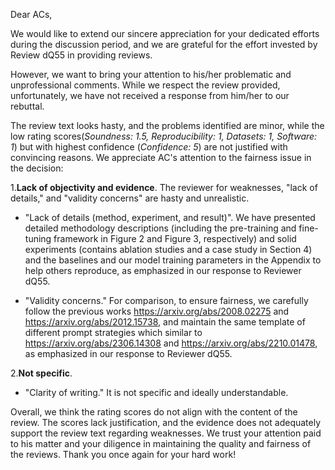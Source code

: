 Dear ACs,

We would like to extend our sincere appreciation for your dedicated efforts during the discussion period, and we are grateful for the effort invested by Review dQ55 in providing reviews.

However, we want to bring your attention to his/her problematic and unprofessional comments. While we respect the review provided, unfortunately, we have not received a response from him/her to our rebuttal.

The review text looks hasty, and the problems identified are minor, while the low rating scores(*Soundness: 1.5, Reproducibility: 1, Datasets: 1, Software: 1*) but with highest confidence (*Confidence: 5*) are not justified with convincing reasons. 
We appreciate AC's attention to the fairness issue in the decision:

1\.**Lack of objectivity and evidence**. The reviewer for weaknesses, "lack of details," and "validity concerns" are hasty and unrealistic.   
 - "Lack of details (method, experiment, and result)". We have presented detailed methodology descriptions (including the pre-training and fine-tuning framework in Figure 2 and Figure 3, respectively) 
and solid experiments (contains ablation studies and a case study in Section 4) 
and the baselines and our model training parameters in the Appendix to help others reproduce, as emphasized in our response to Reviewer dQ55.  

 - "Validity concerns." For comparison, to ensure fairness, 
we carefully follow the previous works https://arxiv.org/abs/2008.02275 and https://arxiv.org/abs/2012.15738, and maintain the same template of different prompt strategies which similar 
to https://arxiv.org/abs/2306.14308 and https://arxiv.org/abs/2210.01478, as emphasized in our response to Reviewer dQ55.

2\.**Not specific**.
 - "Clarity of writing." It is not specific and ideally understandable.

Overall, we think the rating scores do not align with the content of the review. The scores lack justification, and the evidence does not adequately support the review text regarding weaknesses.
We trust your attention paid to his matter and your diligence in maintaining the quality and fairness of the reviews. Thank you once again for your hard work!
